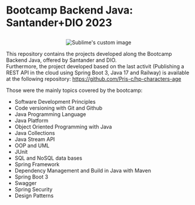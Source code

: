# Bootcamp Backend Java: Santander+DIO 2023 </p>
<p align="center">
  <img src="https://github.com/Pris-c/bootcamp-java-santander/assets/99100607/2f85c8dc-d947-4593-bc98-472b75e42ab3" alt="Sublime's custom image"/>
</p>

This repository contains the projects developed along the Bootcamp Backend Java, offered by Santander and DIO.<br>
Furthermore, the project developed based on the last activit (Publishing a REST API in the cloud using Spring Boot 3, Java 17 and Railway) is available at the following repository: https://github.com/Pris-c/hp-characters-age


Those were the mainly topics covered by the bootcamp:
<br>

* Software Development Principles
* Code versioning with Git and Github
* Java Programming Language
* Java Platform
* Object Oriented Programming with Java
* Java Collections
* Java Stream API
* OOP and UML
* JUnit
* SQL and NoSQL data bases
* Spring Framework
* Dependency Management and Build in Java with Maven
* Spring Boot 3
* Swagger
* Spring Security
* Design Patterns
